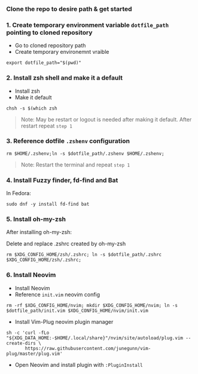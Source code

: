 
### Clone the repo to desire path & get started

### 1. Create temporary environment variable `dotfile_path` pointing to cloned repository

- Go to cloned repository path 
- Create temporary environemnt vraible
```
export dotfile_path="$(pwd)"
```

### 2. Install zsh shell and make it a default
- Install zsh
- Make it default
```
chsh -s $(which zsh
```

> Note: May be restart or logout is needed after making it default. After restart repeat `step 1`

### 3. Reference dotfile `.zshenv` configuration 

```
rm $HOME/.zshenv;ln -s $dotfile_path/.zshenv $HOME/.zshenv;
```
> Note: Restart the terminal and repeat `step 1`

### 4. Install Fuzzy finder, fd-find and Bat

In Fedora:
```
sudo dnf -y install fd-find bat
```
### 5. Install oh-my-zsh

After installing oh-my-zsh:

Delete and replace .zshrc created by oh-my-zsh 
```
rm $XDG_CONFIG_HOME/zsh/.zshrc; ln -s $dotfile_path/.zshrc $XDG_CONFIG_HOME/zsh/.zshrc;
```

### 6. Install Neovim 
- Install Neovim
- Reference `init.vim` neovim config
```
rm -rf $XDG_CONFIG_HOME/nvim; mkdir $XDG_CONFIG_HOME/nvim; ln -s $dotfile_path/init.vim $XDG_CONFIG_HOME/nvim/init.vim
```
- Install Vim-Plug neovim plugin manager
```
sh -c 'curl -fLo "${XDG_DATA_HOME:-$HOME/.local/share}"/nvim/site/autoload/plug.vim --create-dirs \
       https://raw.githubusercontent.com/junegunn/vim-plug/master/plug.vim'
```
- Open Neovim and install plugin with `:PluginInstall`



